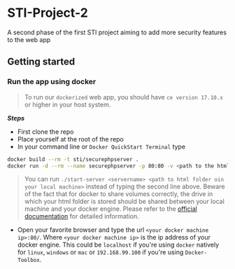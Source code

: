 # STI-Project-2
A second phase of the first STI project aiming to add  more security features to the web app

## Getting started
### Run the app using docker
> To run our `dockerized` web app, you should have `ce version 17.10.x` or higher in your host system.

***Steps***

-	First clone the repo
-	Place yourself at the root of the repo
-	In your command line or `Docker QuickStart Terminal` type 

```bash
docker build --rm -t sti/securephpserver .
docker run -d --rm --name securephpserver -p 80:80 -v <path to the html folder on your local machine>:/var/www/html/ sti/securephpserver
```	
> You can run ```./start-server <servername> <path to html folder oin your local machine>``` instead of typing the second line above.
	Beware of the fact that for docker to share volumes correctly, the drive in which your html folder is stored should be shared between your local machine and your docker engine. Please refer to the [official documentation](https://docs.docker.com/engine/admin/volumes/volumes/) for detailed information. 
-	Open your favorite browser and type the url `<your docker machine ip>:80/`.
	Where `<your docker machine ip>` is the ip address of your docker engine. This could be `localhost` if you're using `docker` natively for `linux`, `windows` or `mac` or `192.168.99.100` if you're using `Docker-Toolbox`. 

